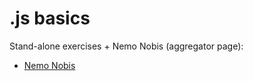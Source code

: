 # .js basics
Stand-alone exercises + Nemo Nobis (aggregator page):
<br/>
<ul>
  <li><a href="https://samarog.github.io/javascript/"> Nemo Nobis </a></li>
</ul>

